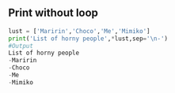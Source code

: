 <h2>Print without loop</h2>

````python
lust = ['Maririn','Choco','Me','Mimiko']
print('List of horny people',*lust,sep='\n-')
#Output
List of horny people
-Maririn
-Choco
-Me
-Mimiko
````

